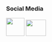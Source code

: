 <div>
  <h3>Social Media</h3>
</div>  

<div>
  <a href="https://www.linkedin.com/in/rikemorais/" target="_blank"><img src="https://logospng.org/download/linkedin/logo-linkedin-icon-4096.png")
" target="_blank" height="50" width="50"></a>
  <a href="https://www.youtube.com/channel/UCWJJ1svE5zOWt3UuAQul5tQ/videos" target="_blank"><img src="https://upload.wikimedia.org/wikipedia/commons/thumb/0/09/YouTube_full-color_icon_%282017%29.svg/2560px-YouTube_full-color_icon_%282017%29.svg.png")
    " target="_blank" height="45" width="55"></a>
</div>
